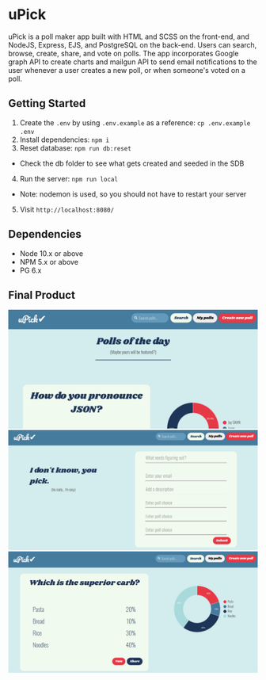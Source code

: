 uPick
=========

uPick is a poll maker app built with HTML and SCSS on the front-end, and NodeJS, Express, EJS, and PostgreSQL on the back-end. Users can search, browse, create, share, and vote on polls. The app incorporates Google graph API to create charts and mailgun API to send email notifications to the user whenever a user creates a new poll, or when someone's voted on a poll.


## Getting Started

1. Create the `.env` by using `.env.example` as a reference: `cp .env.example .env`
2. Install dependencies: `npm i`
3. Reset database: `npm run db:reset`
  - Check the db folder to see what gets created and seeded in the SDB
4. Run the server: `npm run local`
  - Note: nodemon is used, so you should not have to restart your server
5. Visit `http://localhost:8080/`

## Dependencies

- Node 10.x or above
- NPM 5.x or above
- PG 6.x

## Final Product

!["Home Page"](https://github.com/leungcnie/uPick/blob/master/docs/homepage.png?raw=true)
!["Poll Creation Page"](https://github.com/leungcnie/uPick/blob/master/docs/poll-creation.png?raw=true)
!["Poll Results Page"](https://github.com/leungcnie/uPick/blob/master/docs/results-page.png?raw=true)
